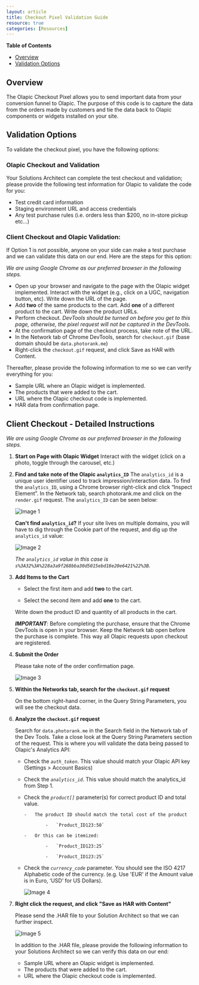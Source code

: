 ```yaml
---
layout: article
title: Checkout Pixel Validation Guide
resource: true
categories: [Resources]
---
```


**Table of Contents**

- [Overview](#overview)
- [Validation Options](#validation-options)

## Overview

The Olapic Checkout Pixel allows you to send important data from your conversion funnel to Olapic. The purpose of this code is to capture the data from the orders made by customers and tie the data back to Olapic components or widgets installed on your site. 


## Validation Options

To validate the checkout pixel, you have the following options:

### Olapic Checkout and Validation

Your Solutions Architect can complete the test checkout and validation; please provide the following test information for Olapic to validate the code for you:

-   Test credit card information
-   Staging environment URL and access credentials
-   Any test purchase rules (i.e. orders less than $200, no in-store pickup etc...)

### Client Checkout and Olapic Validation:

If Option 1 is not possible, anyone on your side can make a test purchase and we can validate this data on our end. Here are the steps for this option:

*We are using Google Chrome as our preferred browser in the following steps.*

*	Open up your browser and navigate to the page with the Olapic widget implemented. Interact with the widget (e.g., click on a UGC, navigation button, etc). Write down the URL of the page.
*	Add **two** of the same products to the cart.  Add **one** of a different product to the cart.  Write down the product URLs.
*	Perform checkout. *DevTools should be turned on before you get to this page, otherwise, the pixel request will not be captured in the DevTools.*
*	At the confirmation page of the checkout process, take note of the URL.
*	In the Network tab of Chrome DevTools, search for `checkout.gif` (base domain should be `data.photorank.me`)
*	Right-click the `checkout.gif` request, and click Save as HAR with Content.

Thereafter, please provide the following information to me so we can verify everything for you:

*	Sample URL where an Olapic widget is implemented.
*	The products that were added to the cart.
*	URL where the Olapic checkout code is implemented.
*	HAR data from confirmation page.

## Client Checkout - Detailed Instructions

*We are using Google Chrome as our preferred browser in the following steps.*

1. **Start on Page with Olapic Widget**
Interact with the widget (click on a photo, toggle through the carousel, etc.)

2. **Find and take note of the Olapic `analytics_ID`**
The `analytics_id` is a unique user identifier used to track impression/interaction data. To find the `analytics_ID`, using a Chrome browser right-click and click “Inspect Element”. In the Network tab, search photorank.me and click on the `render.gif` request. The `analytics_ID` can be seen below:

	![Image 1](http://olapic-data.s3.amazonaws.com/publicdocs/img/image1.png)

	**Can't find `analytics_id`?** If your site lives on multiple domains, you will have to dig through the Cookie part of the request, and dig up the `analytics_id` value:

	![Image 2](http://olapic-data.s3.amazonaws.com/publicdocs/img/image2.png)

	*The `analytics_id` value in this case is `s%3A32%3A%228a3a9f268bba30d5015ebd18e20e6421%22%3B`.*

3. **Add Items to the Cart**

	* Select the first item and add **two** to the cart.

	* Select the second item and add **one** to the cart.

	Write down the product ID and quantity of all products in the cart.

	**_IMPORTANT_**: Before completing the purchase, ensure that the Chrome DevTools is open in your browser. Keep the Network tab open before the purchase is complete. This way all Olapic requests upon checkout are registered.

4. **Submit the Order**

	Please take note of the order confirmation page.

	![Image 3](http://olapic-data.s3.amazonaws.com/publicdocs/img/image3.png)

5. **Within the Networks tab, search for the `checkout.gif` request**

	On the bottom right-hand corner, in the Query String Parameters, you will see the checkout data.

6. **Analyze the `checkout.gif` request**

	Search for `data.photorank.me` in the Search field in the Network tab of the Dev Tools. Take a close look at the Query String Parameters section of the request. This is where you will validate the data being passed to Olapic's Analytics API:

	-   Check the *`auth_token`*. This value should match your Olapic API key (Settings &gt; Account Basics)

	-   Check the *`analytics_id`*. This value should match the analytics_id from Step 1.

	-   Check the *`product[]`* parameter(s) for correct product ID and total value.

			-   The product ID should match the total cost of the product

					-   `Product_ID123:50`

			-   Or this can be itemized:

					-   `Product_ID123:25`

					-   `Product_ID123:25`

	-   Check the *`currency_code`* parameter. You should see the ISO 4217 Alphabetic code of the currency. (e.g. Use 'EUR' if the Amount value is in Euro, ‘USD’ for US Dollars).

		![Image 4](http://olapic-data.s3.amazonaws.com/publicdocs/img/image4.png)

7. **Right click the request, and click "Save as HAR with Content"**

	Please send the .HAR file to your Solution Architect so that we can further inspect.

	![Image 5](http://olapic-data.s3.amazonaws.com/publicdocs/img/image5.png)

	In addition to the .HAR file, please provide the following information to your Solutions Architect so we can verify this data on our end:

	-   Sample URL where an Olapic widget is implemented.
	-   The products that were added to the cart.
	-   URL where the Olapic checkout code is implemented.